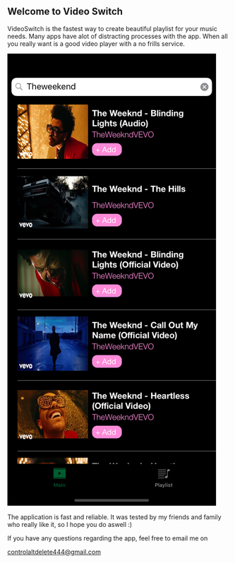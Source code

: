 ## Welcome to Video Switch

VideoSwitch is the fastest way to create beautiful playlist for your music needs. Many apps have alot of distracting processes with the app. When all you really want is a good video player with a no frills service.

<img src="Simulator Screen Shot - iPhone XR - 2020-02-10 at 04.13.48.png" alt="app image" class="inline"/>

The application is fast and reliable. It was tested by my friends and family who really like it, so I hope you do aswell :)


If you have any questions regarding the app, feel free to email me on

controlaltdelete444@gmail.com 
